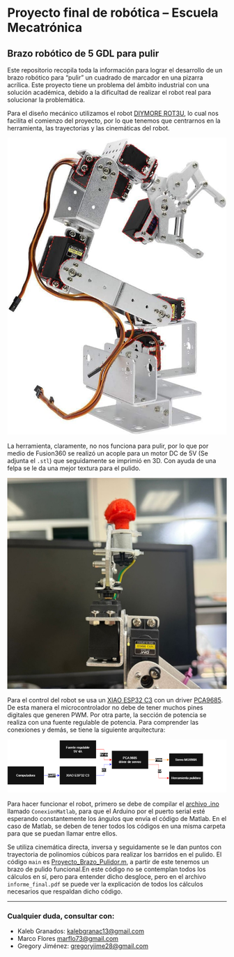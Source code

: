 # Proyecto final de robótica – Escuela Mecatrónica

## Brazo robótico de 5 GDL para pulir

Este repositorio recopila toda la información para lograr el desarrollo de un brazo robótico para “pulir” un cuadrado de marcador en una pizarra acrílica. Este proyecto tiene un problema del ámbito industrial con una solución académica, debido a la dificultad de realizar el robot real para solucionar la problemática.

Para el diseño mecánico utilizamos el robot [DIYMORE ROT3U](https://a.co/d/jFZi6J7), lo cual nos facilita el comienzo del proyecto, por lo que tenemos que centrarnos en la herramienta, las trayectorias y las cinemáticas del robot.

![Foto del robot](Figures/robot.png)

La herramienta, claramente, no nos funciona para pulir, por lo que por medio de Fusion360 se realizó un acople para un motor DC de 5V (Se adjunta el `.stl`) que seguidamente se imprimió en 3D. Con ayuda de una felpa se le da una mejor textura para el pulido.

![Foto de la herramienta](Figures/TCP.jpg)

Para el control del robot se usa un [XIAO ESP32 C3](https://wiki.seeedstudio.com/XIAO_ESP32C3_Getting_Started/) con un driver [PCA9685](https://www.alldatasheet.com/html-pdf/293576/NXP/PCA9685/54/1/PCA9685.html). De esta manera el microcontrolador no debe de tener muchos pines digitales que generen PWM. Por otra parte, la sección de potencia se realiza con una fuente regulable de potencia. Para comprender las conexiones y demás, se tiene la siguiente arquitectura:

![Foto de la arquitectura](Figures/arqui.png)

Para hacer funcionar el robot, primero se debe de compilar el [archivo .ino](./ConexionMatlab.ino) llamado `ConexionMatlab`, para que el Arduino por el puerto serial esté esperando constantemente los ángulos que envía el código de Matlab. En el caso de Matlab, se deben de tener todos los códigos en una misma carpeta para que se puedan llamar entre ellos. 

Se utiliza cinemática directa, inversa y seguidamente se le dan puntos con trayectoria de polinomios cúbicos para realizar los barridos en el pulido. El código `main` es [Proyecto_Brazo_Pulidor.m](./Proyecto_Brazo_Pulidor.m), a partir de este tenemos un brazo de pulido funcional.En este código no se contemplan todos los cálculos en sí, pero para entender dicho desgloce, pero en el archivo `informe_final.pdf` se puede ver la explicación de todos los cálculos necesarios que respaldan dicho código.

---

### Cualquier duda, consultar con:
- Kaleb Granados: [kalebgranac13@gmail.com](mailto:kalebgranac13@gmail.com)  
- Marco Flores [marflo73@gmail.com](mailto:marflo73@gmail.com)   
- Gregory Jiménez: [gregoryjime28@gmail.com](mailto:gregoryjime28@gmail.com)
